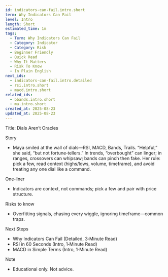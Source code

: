 ```yaml
---
id: indicators-can-fail.intro.short
term: Why Indicators Can Fail
level: Intro
length: Short
estimated_time: 1m
tags:
  - Term: Why Indicators Can Fail
  - Category: Indicator
  - Category: Risk
  - Beginner Friendly
  - Quick Read
  - Why It Matters
  - Risk To Know
  - In Plain English
next_ids:
  - indicators-can-fail.intro.detailed
  - rsi.intro.short
  - macd.intro.short
related_ids:
  - bbands.intro.short
  - ma.intro.short
created_at: 2025-08-23
updated_at: 2025-08-23
---
```


Title: Dials Aren’t Oracles

Story
- Maya smiled at the wall of dials—RSI, MACD, Bands, Trails. “Helpful,” she said, “but not fortune‑tellers.” In trends, “overbought” can linger; in ranges, crossovers can whipsaw; bands can pinch then fake. Her rule: pick a few, read context (highs/lows, volume, timeframe), and avoid treating any one dial like a command.

One‑liner
- Indicators are context, not commands; pick a few and pair with price structure.

Risks to know
- Overfitting signals, chasing every wiggle, ignoring timeframe—common traps.

Next Steps
- Why Indicators Can Fail (Detailed, 3‑Minute Read)
- RSI in 60 Seconds (Intro, 1‑Minute Read)
- MACD in Simple Terms (Intro, 1‑Minute Read)

Note
- Educational only. Not advice.

